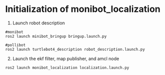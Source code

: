 # Initialization of monibot_localization

1. Launch robot description

```
#monibot
ros2 launch minibot_bringup bringup.launch.py

#pollibot
ros2 launch turtlebot4_description robot_description.launch.py
```

2. Launch the ekf filter, map publisher, and amcl node

```
ros2 launch monibot_localization localization.launch.py
```

